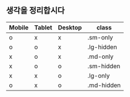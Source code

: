 ## 생각을 정리합시다

| Mobile | Tablet | Desktop | class      |
| ------ | ------ | ------- | ---------- |
| o      | x      | x       | .sm-only   |
| o      | o      | x       | .lg-hidden |
| x      | o      | x       | .md-only   |
| x      | o      | o       | .sm-hidden |
| x      | x      | o       | .lg-only   |
| o      | x      | o       | .md-hidden |


